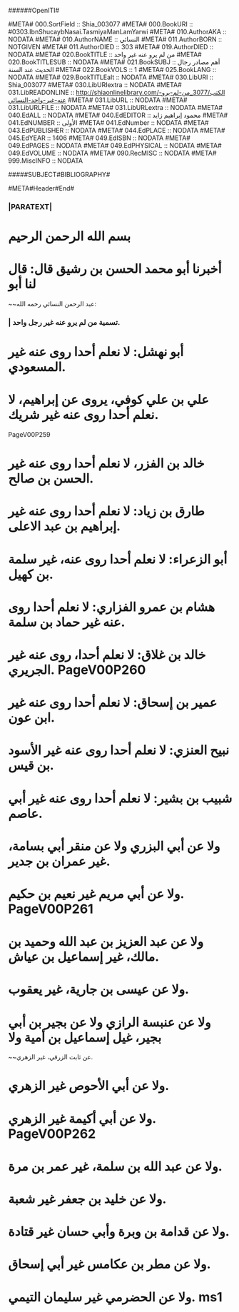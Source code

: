 ######OpenITI#


#META# 000.SortField	:: Shia_003077
#META# 000.BookURI	:: #0303.IbnShucaybNasai.TasmiyaManLamYarwi
#META# 010.AuthorAKA	:: NODATA
#META# 010.AuthorNAME	:: النسائي
#META# 011.AuthorBORN	:: NOTGIVEN
#META# 011.AuthorDIED	:: 303
#META# 019.AuthorDIED	:: NODATA
#META# 020.BookTITLE	:: من لم يرو عنه غير واحد
#META# 020.BookTITLESUB	:: NODATA
#META# 021.BookSUBJ	:: أهم مصادر رجال الحديث عند السنة
#META# 022.BookVOLS	:: 1
#META# 025.BookLANG	:: NODATA
#META# 029.BookTITLEalt	:: NODATA
#META# 030.LibURI	:: Shia_003077
#META# 030.LibURIextra	:: NODATA
#META# 031.LibREADONLINE	:: http://shiaonlinelibrary.com/الكتب/3077_من-لم-يرو-عنه-غير-واحد-النسائي
#META# 031.LibURL	:: NODATA
#META# 031.LibURLFILE	:: NODATA
#META# 031.LibURLextra	:: NODATA
#META# 040.EdALL	:: NODATA
#META# 040.EdEDITOR	:: محمود إبراهيم زايد
#META# 041.EdNUMBER	:: الأولى
#META# 041.EdNumber	:: NODATA
#META# 043.EdPUBLISHER	:: NODATA
#META# 044.EdPLACE	:: NODATA
#META# 045.EdYEAR	:: 1406
#META# 049.EdISBN	:: NODATA
#META# 049.EdPAGES	:: NODATA
#META# 049.EdPHYSICAL	:: NODATA
#META# 049.EdVOLUME	:: NODATA
#META# 090.RecMISC	:: NODATA
#META# 999.MiscINFO	:: NODATA



#####SUBJECT#BIBLIOGRAPHY#

#META#Header#End#

### |PARATEXT|
# بسم الله الرحمن الرحيم
# أخبرنا أبو محمد الحسن بن رشيق قال: قال لنا أبو
~~عبد الرحمن النسائي رحمه الله:
### | تسمية من لم يرو عنه غير رجل واحد.
# أبو نهشل: لا نعلم أحدا روى عنه غير المسعودي.
# علي بن علي كوفي، يروى عن إبراهيم، لا نعلم أحدا روى عنه غير شريك.
PageV00P259
# خالد بن الفزر، لا نعلم أحدا روى عنه غير الحسن بن صالح.
# طارق بن زياد: لا نعلم أحدا روى عنه غير إبراهيم بن عبد الاعلى.
# أبو الزعراء: لا نعلم أحدا روى عنه، غير سلمة بن كهيل.
# هشام بن عمرو الفزاري: لا نعلم أحدا روى عنه غير حماد بن سلمة.
# خالد بن غلاق: لا نعلم أحدا، روى عنه غير الجريري. PageV00P260
# عمير بن إسحاق: لا نعلم أحدا روى عنه غير ابن عون.
# نبيح العنزي: لا نعلم أحدا روى عنه غير الأسود بن قيس.
# شبيب بن بشير: لا نعلم أحدا روى عنه غير أبي عاصم.
# ولا عن أبي البزري ولا عن منقر أبي بسامة، غير عمران بن جدير.
# ولا عن أبي مريم غير نعيم بن حكيم. PageV00P261
# ولا عن عبد العزيز بن عبد الله وحميد بن مالك، غير إسماعيل بن عياش.
# ولا عن عيسى بن جارية، غير يعقوب.
# ولا عن عنبسة الرازي ولا عن بجير بن أبي بجير، غيل إسماعيل بن أمية ولا
~~عن ثابت الزرقي، غير الزهري.
# ولا عن أبي الأحوص غير الزهري.
# ولا عن أبي أكيمة غير الزهري. PageV00P262
# ولا عن عبد الله بن سلمة، غير عمر بن مرة.
# ولا عن خليد بن جعفر غير شعبة.
# ولا عن قدامة بن وبرة وأبي حسان غير قتادة.
# ولا عن مطر بن عكامس غير أبي إسحاق.
# ولا عن الحضرمي غير سليمان التيمي. ms1